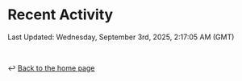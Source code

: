 # Recent Activity

<!--RECENT_ACTIVITY:start-->
<!--RECENT_ACTIVITY:end-->

<!--RECENT_ACTIVITY:last_update-->
Last Updated: Wednesday, September 3rd, 2025, 2:17:05 AM (GMT)
<!--RECENT_ACTIVITY:last_update_end-->

<br>

↩️ [Back to the home page](/README.md)
